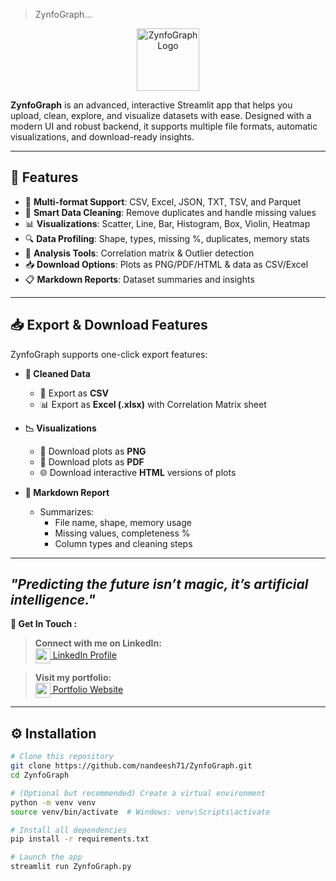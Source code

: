 > ZynfoGraph...

<p align="center">
  <img src="https://i.postimg.cc/nrL8ScR2/Zynfo-Graph-icon.jpg" alt="ZynfoGraph Logo" width="100" height="100">
</p>


**ZynfoGraph** is an advanced, interactive Streamlit app that helps you upload, clean, explore, and visualize datasets with ease. Designed with a modern UI and robust backend, it supports multiple file formats, automatic visualizations, and download-ready insights.

---

## 🚀 Features

- 📁 **Multi-format Support**: CSV, Excel, JSON, TXT, TSV, and Parquet
- 🧹 **Smart Data Cleaning**: Remove duplicates and handle missing values
- 📊 **Visualizations**: Scatter, Line, Bar, Histogram, Box, Violin, Heatmap
- 🔍 **Data Profiling**: Shape, types, missing %, duplicates, memory stats
- 🧮 **Analysis Tools**: Correlation matrix & Outlier detection
- 📥 **Download Options**: Plots as PNG/PDF/HTML & data as CSV/Excel
- 📋 **Markdown Reports**: Dataset summaries and insights

---

## 📥 Export & Download Features

ZynfoGraph supports one-click export features:

- **🔽 Cleaned Data**
  - 📄 Export as **CSV**
  - 📊 Export as **Excel (.xlsx)** with Correlation Matrix sheet

- **📉 Visualizations**
  - 📸 Download plots as **PNG**
  - 🧾 Download plots as **PDF**
  - 🌐 Download interactive **HTML** versions of plots

- **📝 Markdown Report**
  - Summarizes:
    - File name, shape, memory usage
    - Missing values, completeness %
    - Column types and cleaning steps

-------------------------------------------------------------------------------------------------------
 *"Predicting the future isn’t magic, it’s artificial intelligence."* 
 -------------------------------------------------------------------------------------------------------
**🔗 Get In Touch :**

> **Connect with me on LinkedIn:**  
[<img src="https://cdn-icons-png.flaticon.com/512/174/174857.png" width="24" height="24" style="vertical-align:middle;"/> LinkedIn Profile](https://www.linkedin.com/in/nandeesh71)

> **Visit my portfolio:**  
[<img src="https://cdn-icons-png.flaticon.com/512/1055/1055687.png" width="24" height="24" style="vertical-align:middle;"/> Portfolio Website](https://nandeesh-71.web.app)

-------------------------------------------------------------------------------------------------------

## ⚙️ Installation

```bash
# Clone this repository
git clone https://github.com/nandeesh71/ZynfoGraph.git
cd ZynfoGraph

# (Optional but recommended) Create a virtual environment
python -m venv venv
source venv/bin/activate  # Windows: venv\Scripts\activate

# Install all dependencies
pip install -r requirements.txt

# Launch the app
streamlit run ZynfoGraph.py



